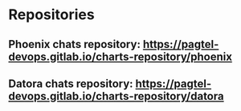 # Repositories

## Phoenix chats repository: <https://pagtel-devops.gitlab.io/charts-repository/phoenix>

## Datora chats repository: <https://pagtel-devops.gitlab.io/charts-repository/datora>
